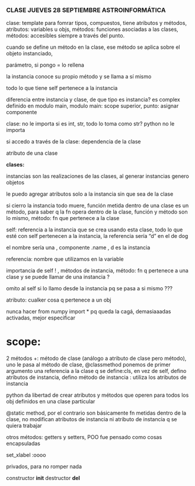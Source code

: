 ### CLASE JUEVES 28 SEPTIEMBRE ASTROINFORMÁTICA


clase: template para fomrar tipos,
compuestos, tiene atributos y métodos,
atributos: variables u objs,
métodos: funciones asociadas a las clases,
métodos: accesibles siempre a través del punto.

cuando se define un método en la clase, ese método se aplica sobre el objeto instanciado,

parámetro, si pongo = lo rellena

la instancia conoce su propio método y se llama a sí mismo

todo lo que tiene self pertenece a la instancia

diferencia entre instancia y clase,
de que tipo es instancia? es complex definido en modulo main,
modulo main: scope superior,
punto: asignar componente

clase: no le importa si es int, str, todo lo toma como str? python no le importa

si accedo a través de la clase: dependencia de la clase

atributo de una clase 


**clases:**

instancias son las realizaciones de las clases,
al generar instancias genero objetos

le puedo agregar atributos solo a la instancia sin que sea de la clase 

si cierro la instancia todo muere, 
función metida dentro de una clase es un método, para saber q la fn opera dentro de la clase,
función y método son lo mismo, método: fn que pertenece a la clase

self: referencia a la instancia que se crea usando esta clase, 
todo lo que esté con self pertenecen a la instancia,
la referencia sería “d” en el de dog 

el nombre sería una ,
componente .name ,
d es la instancia


referencia: nombre que utilizamos en la variable

importancia de self ! ,
métodos de instancia, 
método: fn q pertenece a una clase y se puede llamar de una instancia ?

omito al self si lo llamo desde la instancia pq se pasa a si mismo ???

atributo: cualker cosa q pertenece a un obj

nunca hacer from numpy import * pq queda la cagá,
demasiaaadas activadas,
mejor especificar

# scope: 

2 métodos +: método de clase (análogo a atributo de clase pero método), uno le pasa al método de clase, @classmethod ponemos de primer argumento una referencia a la clase q se define:cls, en vez de self, 
defino atributos de instancia,
defino método de instancia : utiliza los atributos de instancia

python da libertad de crear atributos y métodos que operen para todos los obj definidos en una clase particular

@static method, por el contrario son básicamente fn metidas dentro de la clase, no modifican atributos de instancia ni atributo de instancia q se quiera trabajar

otros métodos: getters y setters,
POO fue pensado como cosas encapsuladas

set_xlabel :oooo

privados, para no romper nada

constructor __init__
destructor __del__